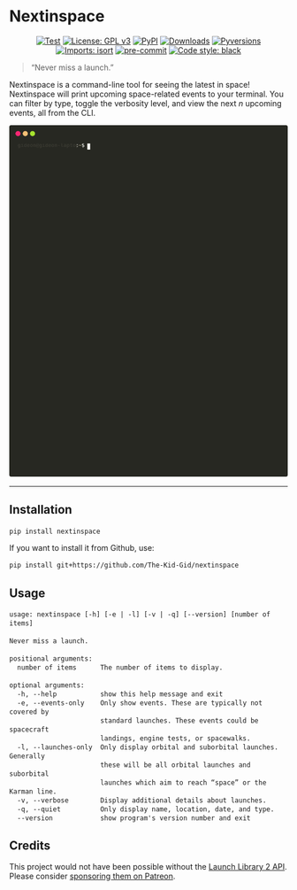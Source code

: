 # Nextinspace
<p align="center">
<a href="https://github.com/The-Kid-Gid/nextinspace/actions?query=workflow%3ATest"><img alt="Test" src="https://github.com/The-Kid-Gid/nextinspace/workflows/Test/badge.svg"></a>
<a href="https://www.gnu.org/licenses/gpl-3.0"><img alt="License: GPL v3" src="https://img.shields.io/badge/License-GPLv3-blue.svg"></a>
<a href="https://pypi.org/project/nextinspace/"><img alt="PyPI" src="https://img.shields.io/pypi/v/nextinspace"></a>
<a href="https://pepy.tech/project/nextinspace"><img alt="Downloads" src="https://static.pepy.tech/badge/nextinspace?period=total"></a>
<a href="https://img.shields.io/pypi/pyversions/nextinspace"><img alt="Pyversions" src="https://img.shields.io/pypi/pyversions/nextinspace"></a>
<a href="https://pycqa.github.io/isort/"><img alt="Imports: isort" src="https://img.shields.io/badge/%20imports-isort-%231674b1?style=flat&labelColor=ef8336"></a>
<a href="https://github.com/pre-commit/pre-commit"><img alt="pre-commit" src="https://img.shields.io/badge/pre--commit-enabled-brightgreen?logo=pre-commit&logoColor=white"></a>
<a href="https://github.com/psf/black"><img alt="Code style: black" src="https://img.shields.io/badge/code%20style-black-000000.svg"></a>
</p>

> “Never miss a launch.”

Nextinspace is a command-line tool for seeing the latest in space! Nextinspace will print upcoming space-related events to your terminal. You can filter by type, toggle the verbosity level, and view the next *n* upcoming events, all from the CLI.

<p align="center">
  <img src="https://raw.githubusercontent.com/The-Kid-Gid/nextinspace/master/img/demo.svg" />
</p>

---

## Installation

```bash
pip install nextinspace
```

If you want to install it from Github, use:

```bash
pip install git+https://github.com/The-Kid-Gid/nextinspace
```

## Usage

```
usage: nextinspace [-h] [-e | -l] [-v | -q] [--version] [number of items]

Never miss a launch.

positional arguments:
  number of items      The number of items to display.

optional arguments:
  -h, --help           show this help message and exit
  -e, --events-only    Only show events. These are typically not covered by
                       standard launches. These events could be spacecraft
                       landings, engine tests, or spacewalks.
  -l, --launches-only  Only display orbital and suborbital launches. Generally
                       these will be all orbital launches and suborbital
                       launches which aim to reach “space” or the Karman line.
  -v, --verbose        Display additional details about launches.
  -q, --quiet          Only display name, location, date, and type.
  --version            show program's version number and exit
```

## Credits

This project would not have been possible without the [Launch Library 2 API](https://thespacedevs.com/llapi). Please consider [sponsoring them on Patreon](https://www.patreon.com/TheSpaceDevs).
